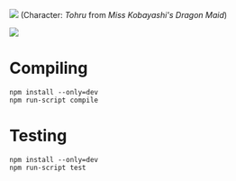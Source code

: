 ![](https://i.imgur.com/LBPzwco.png)
(Character: *Tohru* from *Miss Kobayashi's Dragon Maid*)

[![](https://img.shields.io/npm/v/mtlc.svg?colorB=%23C5383B&style=flat-square)](https://www.npmjs.com/package/mtlc)

# Compiling

`npm install --only=dev`   
`npm run-script compile`

# Testing

`npm install --only=dev`   
`npm run-script test`